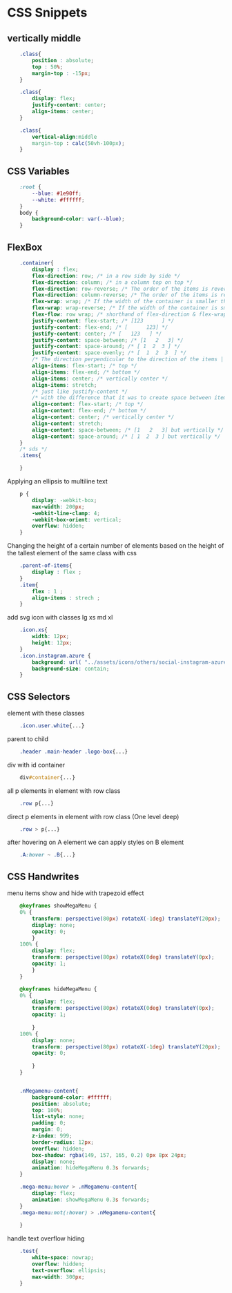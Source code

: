 # CSS Snippets

## vertically middle

```css
    .class{
        position : absolute;
        top : 50%;
        margin-top : -15px;
    }
```
```css
    .class{
        display: flex;
        justify-content: center;
        align-items: center;
    }
```
```css
    .class{
        vertical-align:middle
        margin-top : calc(50vh-100px);
    }
```

## CSS Variables

```css
    :root {
        --blue: #1e90ff;
        --white: #ffffff;
    }
    body { 
        background-color: var(--blue); 
    }
```

## FlexBox

```css
    .container{
        display : flex;
        flex-direction: row; /* in a row side by side */
        flex-direction: column; /* in a column top on top */
        flex-direction: row-reverse; /* The order of the items is reversed */
        flex-direction: column-reverse; /* The order of the items is reversed */
        flex-wrap: wrap; /* If the width of the container is smaller than the sum of the items together, the items in a row will move to the next line */
        flex-wrap: wrap-reverse; /* If the width of the container is smaller than the sum of the items together, the items in a row should go to the previous line */
        flex-flow: row wrap; /* shorthand of flex-direction & flex-wrap */
        justify-content: flex-start; /* [123      ] */
        justify-content: flex-end; /* [      123] */
        justify-content: center; /* [   123   ] */
        justify-content: space-between; /* [1   2   3] */
        justify-content: space-around; /* [ 1  2  3 ] */
        justify-content: space-evenly; /* [  1  2  3  ] */
        /* The direction perpendicular to the direction of the items | row or column */
        align-items: flex-start; /* top */
        align-items: flex-end; /* bottom */
        align-items: center; /* vertically center */
        align-items: stretch;
        /* just like justify-content */
        /* with the difference that it was to create space between items but this is to create space between horizontal lines, also don't forget flex-wrap: wrap; */
        align-content: flex-start; /* top */
        align-content: flex-end; /* bottom */
        align-content: center; /* vertically center */
        align-content: stretch;
        align-content: space-between; /* [1   2   3] but vertically */
        align-content: space-around; /* [ 1  2  3 ] but vertically */
    }
    /* sds */
    .items{

    }
```

Applying an ellipsis to multiline text

```css
    p {
        display: -webkit-box;
        max-width: 200px;
        -webkit-line-clamp: 4;
        -webkit-box-orient: vertical;
        overflow: hidden;
    }
```

Changing the height of a certain number of elements based on the height of the tallest element of the same class with css

```css
    .parent-of-items{
        display : flex ;
    }
    .item{
        flex : 1 ;
        align-items : strech ;
    }
```

add svg icon with classes 
lg xs md xl

```css
    .icon.xs{
        width: 12px;
        height: 12px;
    }
    .icon.instagram.azure {
        background: url( "../assets/icons/others/social-instagram-azure.svg" ) no-repeat center;
        background-size: contain;
    }
```

## CSS Selectors

element with these classes

```css
    .icon.user.white{...}
```

parent to child

```css
    .header .main-header .logo-box{...}
```

div with id container

```css
    div#container{...}
```

all p elements in element with row class

```css
    .row p{...}
```

direct p elements in element with row class (One level deep)

```css
    .row > p{...}
```

after hovering on A element we can apply styles on B element

```css
    .A:hover ~ .B{...}
```

## CSS Handwrites

menu items show and hide with trapezoid effect

```css
    @keyframes showMegaMenu {
    0% {
        transform: perspective(80px) rotateX(-1deg) translateY(20px);
        display: none;
        opacity: 0;
        }
    100% {
        display: flex;
        transform: perspective(80px) rotateX(0deg) translateY(0px);
        opacity: 1;
        }
    }

    @keyframes hideMegaMenu {
    0% {
        display: flex;
        transform: perspective(80px) rotateX(0deg) translateY(0px);
        opacity: 1;
        
        }
    100% {
        display: none;
        transform: perspective(80px) rotateX(-1deg) translateY(20px);
        opacity: 0;
        
        }
    }


    .nMegamenu-content{
        background-color: #ffffff;
        position: absolute;
        top: 100%;
        list-style: none;
        padding: 0;
        margin: 0;
        z-index: 999;
        border-radius: 12px;
        overflow: hidden;
        box-shadow: rgba(149, 157, 165, 0.2) 0px 8px 24px;
        display: none;
        animation: hideMegaMenu 0.3s forwards;
    }

    .mega-menu:hover > .nMegamenu-content{
        display: flex;
        animation: showMegaMenu 0.3s forwards;
    }
    .mega-menu:not(:hover) > .nMegamenu-content{
     
    }

```
handle text overflow hiding

```css
    .test{
        white-space: nowrap;
        overflow: hidden;
        text-overflow: ellipsis;
        max-width: 300px;
    }
```

